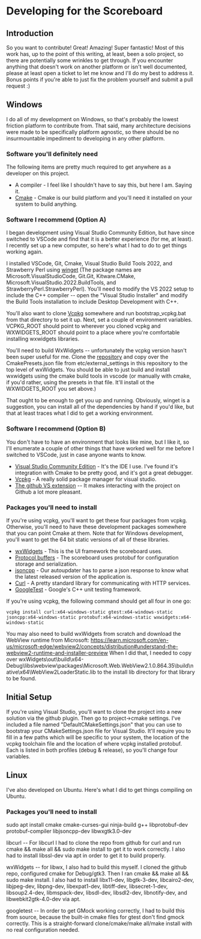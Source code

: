 # Developing for the Scoreboard

## Introduction

So you want to contribute! Great! Amazing! Super fantastic! Most of this work has, up to the point
of this writing, at least, been a solo project, so there are potentially some wrinkles to get
through. If you encounter anything that doesn't work on another platform or isn't well documented,
please at least open a ticket to let me know and I'll do my best to address it. Bonus points if
you're able to just fix the problem yourself and submit a pull request :)

## Windows

I do all of my development on Windows, so that's probably the lowest friction platform to contribute
from. That said, many architecture decisions were made to be specifically platform agnostic, so
there should be no insurmountable impediment to developing in any other platform.

### Software you'll definitely need

The following items are pretty much required to get anywhere as a developer on this project.

- A compiler - I feel like I shouldn't have to say this, but here I am. Saying it.
- [Cmake](https://cmake.org/) - Cmake is our build platform and you'll need it installed on your
  system to build anything.

### Software I recommend (Option A)

I began development using Visual Studio Community Edition, but have since switched to VSCode and find that it is a better experience (for me, at least).  I recently set up a new computer, so here's what I had to do to get things working again.

I installed VSCode, Git, Cmake, Visual Studio Build Tools 2022, and Strawberry Perl using [winget](https://learn.microsoft.com/en-us/windows/package-manager/winget/) (The package names are Microsoft.VisualStudioCode, Git.Git, Kitware.CMake, Microsoft.VisualStudio.2022.BuildTools, and StrawberryPerl.StrawberryPerl).  You'll need to modify the VS 2022 setup to include the C++ compiler -- open the "Visual Studio Installer" and modify the Build Tools installation to include Desktop Development with C++.

You'll also want to clone [Vcpkg](https://github.com/microsoft/vcpkg) somewhere and run bootstrap_vcpkg.bat from that directory to set it up.  Next, set a couple of environment variables.  VCPKG_ROOT should point to wherever you cloned vcpkg and WXWIDGETS_ROOT should point to a place where you're comfortable installing wxwidgets libraries.

You'll need to build WxWidgets -- unfortunately the vcpkg version hasn't been super useful for me.  Clone the [repository](https://github.com/wxWidgets/wxWidgets) and copy over the CmakePresets.json file from etc/external_settings in this repository to the top level of wxWidgets.  You should be able to just build and install wxwidgets using the cmake build tools in vscode (or manually with cmake, if you'd rather, using the presets in that file.  It'll install ot the WXWIDGETS_ROOT you set above.)

That ought to be enough to get you up and running.  Obviously, winget is a suggestion, you can install all of the dependencies by hand if you'd like, but that at least traces what I did to get a working environment.

### Software I recommend (Option B)

You don't have to have an environment that looks like mine, but I like it, so I'll enumerate a
couple of other things that have worked well for me before I switched to VSCode, just in case anyone wants to know.

- [Visual Studio Community Edition](https://visualstudio.microsoft.com/vs/) - It's the IDE I use.
  I've found it's integration with Cmake to be pretty good, and it's got a great debugger.
- [Vcpkg](https://github.com/microsoft/vcpkg) - A really solid package manager for visual studio.
- [The github VS extension](https://visualstudio.github.com/index.html) -- It makes interacting with
  the project on Github a lot more pleasant.

### Packages you'll need to install

If you're using vcpkg, you'll want to get these four packages from vcpkg. Otherwise, you'll need to
have these development packages somewhere that you can point Cmake at them. Note that for Windows
development, you'll want to get the 64 bit static versions of all of these libraries.

- [wxWidgets](https://www.wxwidgets.org/) - This is the UI framework the scoreboard uses.
- [Protocol buffers](https://developers.google.com/protocol-buffers) - The scoreboard uses protobuf
  for configuration storage and serialization.
- [jsoncpp](https://github.com/open-source-parsers/jsoncpp) - Our autoupdater has to parse a json
  response to know what the latest released version of the application is.
- [Curl](https://curl.haxx.se/libcurl) - A pretty standard library for communicating with HTTP
  services.
- [GoogleTest](https://github.com/google/googletest) - Google's C++ unit testing framework.

If you're using vcpkg, the following command should get all four in one go:

```SHELL
vcpkg install curl:x64-windows-static gtest:x64-windows-static jsoncpp:x64-windows-static protobuf:x64-windows-static wxwidgets:x64-windows-static
```

You may also need to build wxWidgets from scratch and download the WebView runtime from Microsoft:
https://learn.microsoft.com/en-us/microsoft-edge/webview2/concepts/distribution#understand-the-webview2-runtime-and-installer-preview
When I did that, I needed to copy over
wxWidgets\\out\\build\\x64-Debug\\libs\\webview\\packages\\Microsoft.Web.WebView2.1.0.864.35\\build\\native\\x64\\WebView2LoaderStatic.lib
to the install lib directory for that library to be found.

## Initial Setup

If you're using Visual Studio, you'll want to clone the project into a new solution via the github
plugin. Then go to project->cmake settings. I've included a file named "DefaultCMakeSettings.json"
that you can use to bootstrap your CMakeSettings.json file for Visual Studio. It'll require you to
fill in a few paths which will be specific to your system, the location of the vcpkg toolchain file
and the location of where vcpkg installed protobuf. Each is listed in both profiles (debug &
release), so you'll change four variables.

## Linux

I've also developed on Ubuntu. Here's what I did to get things compiling on Ubuntu.

### Packages you'll need to install

sudo apt install cmake cmake-curses-gui ninja-build g++ libprotobuf-dev protobuf-compiler
libjsoncpp-dev libwxgtk3.0-dev

libcurl -- For libcurl I had to clone the repo from github for curl and run cmake && make all &&
sudo make install to get it to work correctly. I also had to install libssl-dev via apt in order to
get it to build properly.

wxWidgets -- for libwx, I also had to build this myself. I cloned the github repo, configured cmake
for Debug/gtk3. Then I ran cmake && make all && sudo make install. I also had to install libx11-dev,
libgtk-3-dev, libcairo2-dev, libjpeg-dev, libpng-dev, libexpat1-dev, libtiff-dev, libsecret-1-dev,
libsoup2.4-dev, libmspack-dev, libsdl-dev, libsdl2-dev, libnotify-dev, and libwebkit2gtk-4.0-dev via
apt.

googletest -- In order to get GMock working correctly, I had to build this from source, because the
built-in cmake files for gtest don't find gmock correctly. This is a straight-forward
clone/cmake/make all/make install with no real configuration needed.
